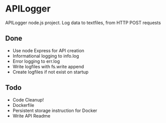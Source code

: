 # APILogger

APILogger node.js project.
Log data to textfiles, from HTTP POST requests

## Done
* Use node Express for API creation
* Informational logging to info.log 
* Error logging to err.log
* Write logfiles with fs.write append
* Create logfiles if not exist on startup

## Todo
* Code Cleanup!
* Dockerfile
* Persistent storage instruction for Docker
* Write API Readme

